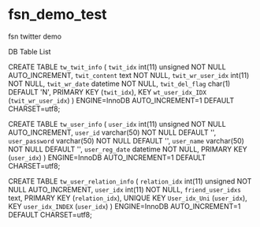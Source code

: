 # fsn_demo_test
fsn twitter demo

DB Table List

CREATE TABLE `tw_twit_info` (
  `twit_idx` int(11) unsigned NOT NULL AUTO_INCREMENT,
  `twit_content` text NOT NULL,
  `twit_wr_user_idx` int(11) NOT NULL,
  `twit_wr_date` datetime NOT NULL,
  `twit_del_flag` char(1) DEFAULT 'N',
  PRIMARY KEY (`twit_idx`),
  KEY `wt_user_idx_IDX` (`twit_wr_user_idx`)
) ENGINE=InnoDB AUTO_INCREMENT=1 DEFAULT CHARSET=utf8;

CREATE TABLE `tw_user_info` (
  `user_idx` int(11) unsigned NOT NULL AUTO_INCREMENT,
  `user_id` varchar(50) NOT NULL DEFAULT '',
  `user_password` varchar(50) NOT NULL DEFAULT '',
  `user_name` varchar(50) NOT NULL DEFAULT '',
  `user_reg_date` datetime NOT NULL,
  PRIMARY KEY (`user_idx`)
) ENGINE=InnoDB AUTO_INCREMENT=1 DEFAULT CHARSET=utf8;

CREATE TABLE `tw_user_relation_info` (
  `relation_idx` int(11) unsigned NOT NULL AUTO_INCREMENT,
  `user_idx` int(11) NOT NULL,
  `friend_user_idxs` text,
  PRIMARY KEY (`relation_idx`),
  UNIQUE KEY `User_idx_Uni` (`user_idx`),
  KEY `user_idx_INDEX` (`user_idx`)
) ENGINE=InnoDB AUTO_INCREMENT=1 DEFAULT CHARSET=utf8;